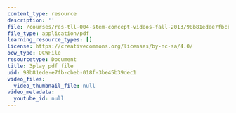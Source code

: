 ```yaml
---
content_type: resource
description: ''
file: /courses/res-tll-004-stem-concept-videos-fall-2013/98b81edee7fbcbeb018f3be45b39dec1_mBJCP3AH2Mk.pdf
file_type: application/pdf
learning_resource_types: []
license: https://creativecommons.org/licenses/by-nc-sa/4.0/
ocw_type: OCWFile
resourcetype: Document
title: 3play pdf file
uid: 98b81ede-e7fb-cbeb-018f-3be45b39dec1
video_files:
  video_thumbnail_file: null
video_metadata:
  youtube_id: null
---
```

